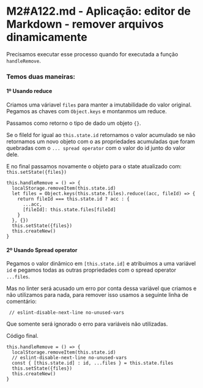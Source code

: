 # M2#A122.md - Aplicação: editor de Markdown - remover arquivos dinamicamente

Precisamos executar esse processo quando for executada a função `handleRemove`.

### Temos duas maneiras:

#### 1º Usando reduce

Criamos uma váriavel `files` para manter a imutabilidade do valor original. Pegamos as chaves com `Object.keys` e montanmos um reduce.

Passamos como retorno o tipo de dado um objeto `{}`.

Se o fileId for igual ao `this.state.id` retornamos o valor acumulado se não retornamos um novo objeto com o as propriedades acumuladas que foram quebradas com o `... spread operator` com o valor do id junto do valor dele.

E no final passamos novamente o objeto para o state atualizado com: `this.setState({files})`
```
this.handleRemove = () => {
  localStorage.removeItem(this.state.id)
  let files = Object.keys(this.state.files).reduce((acc, fileId) => {
    return fileId === this.state.id ? acc : {
      ...acc,
      [fileId]: this.state.files[fileId]
    }
  }, {})
  this.setState({files})
  this.createNew()
}
```

#### 2º Usando Spread operator

Pegamos o valor dinâmico em `[this.state.id]` e atribuimos a uma variável `id` e pegamos todas as outras propriedades com o spread operator `...files`.

Mas no linter será acusado um erro por conta dessa variável que criamos e não utilizamos para nada, para remover isso usamos a seguinte linha de comentário:

```
 // eslint-disable-next-line no-unused-vars
```
Que somente será ignorado o erro para variáveis não utilizadas.

Código final.
```
this.handleRemove = () => {
  localStorage.removeItem(this.state.id)
  // eslint-disable-next-line no-unused-vars
  const { [this.state.id] : id, ...files } = this.state.files
  this.setState({files})
  this.createNew()
}
```

